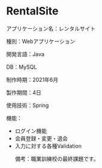 # RentalSite
<p>アプリケーション名：レンタルサイト
<p>種別：Webアプリケーション
<p>開発言語：Java
<p>DB：MySQL
<p>制作時期：2021年6月
<p>製作期間：4日
<p>使用技術：Spring
<p>機能：
<ul>
  <li>ログイン機能
  <li>会員登録・変更・退会
  <li>入力に対する各種Validation

<p>備考：職業訓練校の最終課題です。
